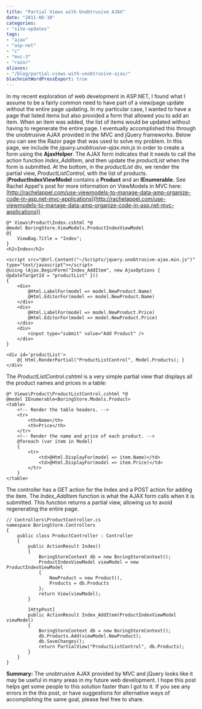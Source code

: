 ```yaml
---
title: "Partial Views with Unobtrusive AJAX"
date: "2011-08-10"
categories:
- "site-updates"
tags:
- "ajax"
- "asp-net"
- "c"
- "mvc-3"
- "razor"
aliases:
- "/blog/partial-views-with-unobtrusive-ajax/"
blachnietWordPressExport: true
---
```


In my recent exploration of web development in ASP.NET, I found what I assume to be a fairly common need to have part of a view/page update without the entire page updating. In my particular case, I wanted to have a page that listed items but also provided a form that allowed you to add an item. When an item was added, the list of items would be updated without having to regenerate the entire page. I eventually accomplished this through the unobtrusive AJAX provided in the MVC and jQuery frameworks. Below you can see the Razor page that was used to solve my problem. In this page, we include the _jquery.unobtrusive-ajax.min.js_ in order to create a form using the **AjaxHelper**. The AJAX form indicates that it needs to call the action function _Index\_AddItem_, and then update the _productList_ when the form is submitted. At the bottom, in the _productList_ div, we render the partial view, _ProductListControl_, with the list of products. (**ProductIndexViewModel** contains a **Product** and an **IEnumerable.** See Rachel Appel's post for more information on ViewModels in MVC here: [http://rachelappel.com/use-viewmodels-to-manage-data-amp-organize-code-in-asp.net-mvc-applications](http://rachelappel.com/use-viewmodels-to-manage-data-amp-organize-code-in-asp.net-mvc-applications))

```
@* Views\Product\Index.cshtml *@
@model BoringStore.ViewModels.ProductIndexViewModel
@{
    ViewBag.Title = "Index";
}
<h2>Index</h2>

<script src="@Url.Content("~/Scripts/jquery.unobtrusive-ajax.min.js")" type="text/javascript"></script>
@using (Ajax.BeginForm("Index_AddItem", new AjaxOptions { UpdateTargetId = "productList" }))
{
    <div>
        @Html.LabelFor(model => model.NewProduct.Name)
        @Html.EditorFor(model => model.NewProduct.Name)
    </div>
    <div>
        @Html.LabelFor(model => model.NewProduct.Price)
        @Html.EditorFor(model => model.NewProduct.Price)
    </div>
    <div>
        <input type="submit" value="Add Product" />
    </div>
}

<div id='productList'>
    @{ Html.RenderPartial("ProductListControl", Model.Products); }
</div>
```

The _ProductListControl.cshtml_ is a very simple partial view that displays all the product names and prices in a table:

```
@* Views\Product\ProductListControl.cshtml *@
@model IEnumerable<BoringStore.Models.Product>
<table>
    <!-- Render the table headers. -->
    <tr>
        <th>Name</th>
        <th>Price</th>
    </tr>
    <!-- Render the name and price of each product. -->
    @foreach (var item in Model)
    {
        <tr>
            <td>@Html.DisplayFor(model => item.Name)</td>
            <td>@Html.DisplayFor(model => item.Price)</td>
        </tr>
    }
</table>  
```

The controller has a GET action for the Index and a POST action for adding the item. The _Index\_AddItem_ function is what the AJAX form calls when it is submitted. This function returns a partial view, allowing us to avoid regenerating the entire page.

```
// Controllers\ProductController.cs 
namespace BoringStore.Controllers 
{ 
    public class ProductController : Controller 
    { 
        public ActionResult Index() 
        { 
            BoringStoreContext db = new BoringStoreContext(); 
            ProductIndexViewModel viewModel = new ProductIndexViewModel 
            { 
                NewProduct = new Product(), 
                Products = db.Products 
            }; 
            return View(viewModel); 
        } 

        [HttpPost] 
        public ActionResult Index_AddItem(ProductIndexViewModel viewModel) 
        { 
            BoringStoreContext db = new BoringStoreContext(); 
            db.Products.Add(viewModel.NewProduct); 
            db.SaveChanges(); 
            return PartialView("ProductListControl", db.Products); 
        } 
    } 
}
```

**Summary:** The unobtrusive AJAX provided by MVC and jQuery looks like it may be useful in many areas in my future web development. I hope this post helps get some people to this solution faster than I got to it. If you see any errors in the this post, or have suggestions for alternative ways of accomplishing the same goal, please feel free to share.
